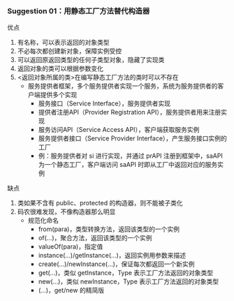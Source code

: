 ### Suggestion 01：用静态工厂方法替代构造器

优点
1. 有名称，可以表示返回的对象类型
2. 不必每次都创建新对象，保障实例受控
3. 可以返回原返回类型的任何子类型对象，隐藏了实现类
4. 返回对象的类可以根据参数变化
5. <返回对象所属的类>在编写静态工厂方法的类时可以不存在
    + 服务提供者框架，多个服务提供者实现一个服务，系统为服务提供者的客户端提供多个实现
        - 服务接口（Service Interface），服务提供者实现
        - 提供者注册API（Provider Registration API），服务提供者用来注册实现
        - 服务访问API（Service Access API），客户端获取服务实例
        - 服务提供者接口（Service Provider Interface），产生服务接口实例的工厂
        - 例：服务提供者对 si 进行实现，并通过 prAPI 注册到框架中，saAPI 为一个静态工厂，客户端访问 saAPI 时即从工厂中返回对应的服务实例

缺点
1. 类如果不含有 public、protected 的构造器，则不能被子类化
2. 码农很难发现，不像构造器那么明显
    + 规范化命名
        - from(para)，类型转换方法，返回该类型的一个实例
        - of(...)，聚合方法，返回该类型的一个实例
        - valueOf(para)，指定值
        - instance(...)/getInstance(...)，返回实例用参数来描述
        - create(...)/newInstance(...)，保证每次都返回一个新实例
        - get<Type>(...)，类似 getInstance，Type 表示工厂方法返回的对象类型
        - new<Type>(...)，类似 newInstance，Type 表示工厂方法返回的对象类型
        - <Type>(...)，get<Type>/new<Type> 的精简版